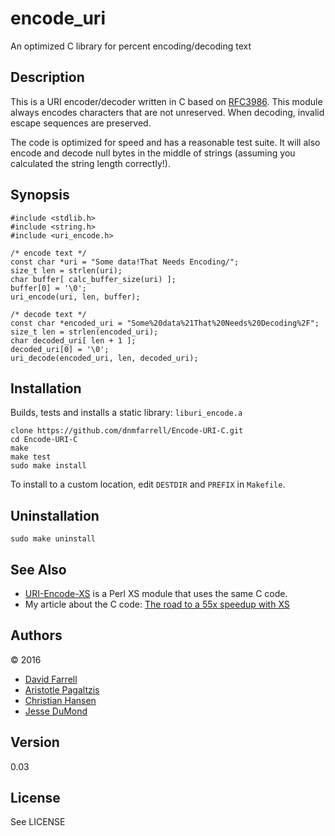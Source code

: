 encode_uri
==========
An optimized C library for percent encoding/decoding text

Description
-----------
This is a URI encoder/decoder written in C based on [RFC3986](https://tools.ietf.org/html/rfc3986).
This module always encodes characters that are not unreserved. When decoding,
invalid escape sequences are preserved.

The code is optimized for speed and has a reasonable test suite. It will also
encode and decode null bytes in the middle of strings (assuming you calculated
the string length correctly!).

Synopsis
--------

    #include <stdlib.h>
    #include <string.h>
    #include <uri_encode.h>

    /* encode text */
    const char *uri = "Some data!That Needs Encoding/";
    size_t len = strlen(uri);
    char buffer[ calc_buffer_size(uri) ];
    buffer[0] = '\0';
    uri_encode(uri, len, buffer);

    /* decode text */
    const char *encoded_uri = "Some%20data%21That%20Needs%20Decoding%2F";
    size_t len = strlen(encoded_uri);
    char decoded_uri[ len + 1 ];
    decoded_uri[0] = '\0';
    uri_decode(encoded_uri, len, decoded_uri);

Installation
------------

Builds, tests and installs a static library: `liburi_encode.a`

    clone https://github.com/dnmfarrell/Encode-URI-C.git
    cd Encode-URI-C
    make
    make test
    sudo make install

To install to a custom location, edit `DESTDIR` and `PREFIX` in `Makefile`.

Uninstallation
--------------

    sudo make uninstall

See Also
--------
* [URI-Encode-XS](https://github.com/dnmfarrell/URI-Encode-XS) is a Perl XS module
that uses the same C code.
* My article about the C code: [The road to a 55x speedup with XS](http://perltricks.com/article/the-road-to-a-55x-speedup-with-xs/)

Authors
-------
&copy; 2016

* [David Farrell](https://github.com/dnmfarrell)
* [Aristotle Pagaltzis](https://github.com/ap)
* [Christian Hansen](https://github.com/chansen)
* [Jesse DuMond](https://github.com/JesseCanary)

Version
-------
0.03

License
-------
See LICENSE
